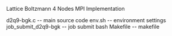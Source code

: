 Lattice Boltzmann 4 Nodes MPI Implementation

d2q9-bgk.c            -- main source code
env.sh                -- environment settings
job_submit_d2q9-bgk   -- job submit bash
Makefile              -- makefile